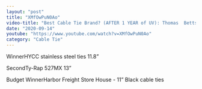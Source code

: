 ```yaml
---
layout: "post"
title: "XMfOwPuN0Ao"
video-title: "Best Cable Tie Brand? (AFTER 1 YEAR of UV): Thomas  Betts, Panduit, Gardner Bender"
date: "2020-09-14"
youtube: "https://www.youtube.com/watch?v=XMfOwPuN0Ao"
category: "Cable Tie"
---
```

<div class="space-y-1"><p><span class="inline-flex items-center justify-center px-2 py-1 mr-2 text-sm font-semibold leading-none text-red-50 bg-red-600 rounded-full">Winner</span>HYCC stainless steel ties 11.8”<br></p><p><span class="inline-flex items-center justify-center px-2 py-1 mr-2 text-sm font-semibold leading-none bg-white hover:bg-gray-100 text-gray-400 border border-gray-200 rounded-full">Second</span>Ty-Rap 527MX 13”<br></p><p><span class="inline-flex items-center justify-center px-2 py-1 mr-2 text-sm font-semibold leading-none bg-white hover:bg-gray-100 text-gray-400 border border-gray-200 rounded-full">Budget Winner</span>Harbor Freight Store House - 11” Black cable ties<br></p></div>
